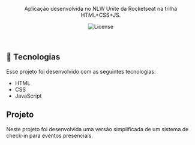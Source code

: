 
<p align="center">
  Aplicação desenvolvida no NLW Unite da Rocketseat na trilha HTML+CSS+JS.
</p>

<p align="center">
  <img alt="License" src="https://img.shields.io/static/v1?label=license&message=MIT&color=F48F56&labelColor=00292E">
</p>

<br>

## 🚀 Tecnologias

Esse projeto foi desenvolvido com as seguintes tecnologias:

- HTML
- CSS
- JavaScript

## Projeto

Neste projeto foi desenvolvida uma versão simplificada de um sistema de check-in para eventos presenciais.

